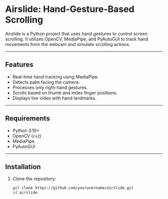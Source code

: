 # Airslide: Hand-Gesture-Based Scrolling

Airslide is a Python project that uses hand gestures to control screen scrolling. It utilizes OpenCV, MediaPipe, and PyAutoGUI to track hand movements from the webcam and simulate scrolling actions.

---

## Features
- Real-time hand tracking using MediaPipe.  
- Detects palm facing the camera.  
- Processes only right-hand gestures.  
- Scrolls based on thumb and index finger positions.  
- Displays live video with hand landmarks.  

---

## Requirements
- Python 3.10+  
- OpenCV (`cv2`)  
- MediaPipe  
- PyAutoGUI  

---

## Installation
1. Clone the repository:
   ```bash
   git clone https://github.com/yourusername/airslide.git
   cd airslide
